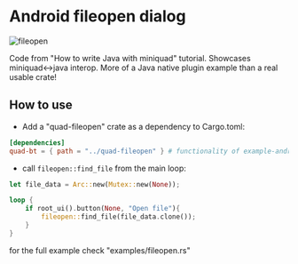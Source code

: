 # Android fileopen dialog

![fileopen](https://user-images.githubusercontent.com/910977/177209193-e9f84605-c210-473a-9017-76bf9884452.gif)

Code from "How to write Java with miniquad" tutorial.
Showcases miniquad<->java interop.
More of a Java native plugin example than a real usable crate!

## How to use

- Add a "quad-fileopen" crate as a dependency to Cargo.toml:

```toml
[dependencies]
quad-bt = { path = "../quad-fileopen" } # functionality of example-android-fileopen would probably be not sufficient, so local copy for local hacks is preferable!
```

- call `fileopen::find_file` from the main loop: 

```rust
let file_data = Arc::new(Mutex::new(None));

loop {
    if root_ui().button(None, "Open file"){
        fileopen::find_file(file_data.clone());
    }
}
```

for the full example check "examples/fileopen.rs"

